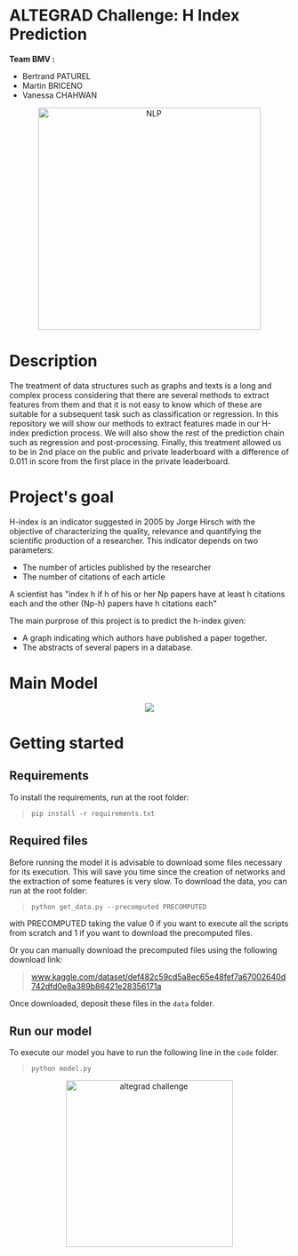 # ALTEGRAD Challenge: H Index Prediction
**Team BMV :**

* Bertrand PATUREL
* Martin BRICENO 
* Vanessa CHAHWAN 

<p align="center">
  <img src="https://www.smartdatacollective.com/wp-content/uploads/2018/03/Natural-Language-Processing-NLP-AI-780x445.jpg.webp" width="400" title="NLP">
</p>

# Description
The treatment of data structures such as graphs and texts is a long and complex process considering that there are several methods to extract features from them and that it is not easy to know which of these are suitable for a subsequent task such as classification or regression.
In this repository we will show our methods to extract features  made  in  our  H-index  prediction  process. We will also show the rest of the prediction chain such as regression and post-processing. Finally, this treatment allowed us to be in 2nd place on the public and private leaderboard with a difference of 0.011 in score from the first place in the private leaderboard.

# Project's goal

H-index  is  an  indicator  suggested  in  2005  by  Jorge  Hirsch with the objective of characterizing the quality, relevance and quantifying the scientific production of a researcher. 
This indicator depends on two parameters:
- The number of articles published by the researcher
- The number of citations of each article

A scientist has "index h if h of his or her Np papers have at least h citations each and the other (Np-h) papers have h citations each"

The main purprose of this project is to predict the h-index given:
- A graph indicating which authors have published a paper together.
- The abstracts of several papers in a database.

# Main Model
<p align="center">
  <img src="./main-model.png">
</p>


# Getting started
## Requirements

To install the requirements, run at the root folder:

> ```pip install -r requirements.txt```

## Required files

Before running the model it is advisable to download some files necessary for its execution. This will save you time since the creation of networks and the extraction of some features is very slow. To download the data, you can run at the root folder:

> ```python get_data.py --precomputed PRECOMPUTED```
 
with PRECOMPUTED taking the value 0 if you want to execute all the scripts from scratch and 1 if you want to download the precomputed files.

Or you can manually download the precomputed files using the following download link:

> www.kaggle.com/dataset/def482c59cd5a8ec65e48fef7a67002640d742dfd0e8a389b86421e28356171a

Once downloaded, deposit these files in the ```data``` folder.

## Run our model

To execute our model you have to run the following line in the ```code``` folder.

> ```python model.py```

<p align="center">
  <img src="https://grandes-ecoles.studyrama.com/sites/default/files/styles/content/public/institut-polytechnique-de-paris.jpeg?itok=_Puxulb6" width="300" title="altegrad challenge">
</p>

